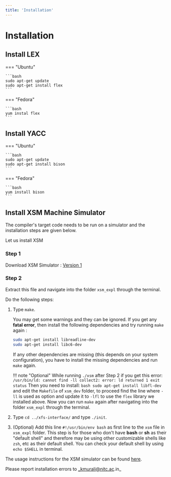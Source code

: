 ```yaml
---
title: 'Installation'
---
```


# Installation

## Install LEX

=== "Ubuntu"

    ```bash
    sudo apt-get update
    sudo apt-get install flex
    ```

=== "Fedora"

    ```bash
    yum instal flex
    ```

## Install YACC


=== "Ubuntu"

    ```bash
    sudo apt-get update
    sudo apt-get install bison
    ```

=== "Fedora"

    ```bash
    yum install bison
    ```

## Install XSM Machine Simulator

The compiler's target code needs to be run on a simulator and the installation steps are given below.

Let us install XSM

### Step 1

Download XSM Simulator : [Version 1](files/xsm_expl.tar.gz)

### Step 2

Extract this file and navigate into the folder `xsm_expl` through the terminal.

Do the following steps:

1. Type `make`.
    
    You may get some warnings and they can be ignored. If you get any **fatal error**, then install the following dependencies and try running `make` again :
    ```bash
    sudo apt-get install libreadline-dev
    sudo apt-get install libc6-dev
    ```
    If any other dependencies are missing (this depends on your system configuration), you have to install the missing dependencies and run `make` again.

    !!! note "Optional"
        While running `./xsm` after Step 2 if you get this error:
        ```
        /usr/bin/ld: cannot find -ll collect2: error: ld returned 1 exit status
        ```
        Then you need to install:
        ```bash
        sudo apt-get install libfl-dev
        ```
        and edit the `Makefile` of `xsm_dev` folder, to proceed find the line where `-ll` is used as option
        and update it to ``-lfl`` to use the `flex` library we installed above.
        Now you can run `make` again after navigating into the folder `xsm_expl` through the terminal.
    
2. Type `cd ../xfs-interface/` and type `./init`.
3. (Optional) Add this line `#!/usr/bin/env bash` as first line to the `xsm` file in `xsm_expl` folder.
    This step is for those who don't have **bash** or **sh** as their "default shell" and therefore may be using other customizable shells like `zsh`, etc as their default shell.
    You can check your default shell by using `echo $SHELL` in terminal.

The usage instructions for the XSM simulator can be found [here](xsmusagespec.html).

Please report installation errors to _kmurali@nitc.ac.in_

